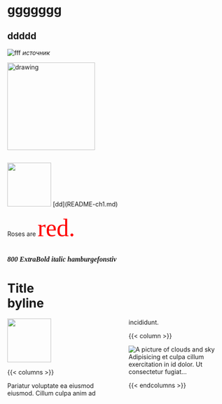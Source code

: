 <h1>ggggggg</h1> 
    
## ddddd
![fff](https://pressbooks.openeducationalberta.ca/app/uploads/sites/3/2018/08/0500Pronormoblast1-Gloria-Kwon.jpg)
_источник_

<img src="https://pressbooks.openeducationalberta.ca/app/uploads/sites/3/2018/08/0500Pronormoblast1-Gloria-Kwon.jpg" alt="drawing" width="200"/>

##
<img src="https://s18955.pcdn.co/wp-content/uploads/2018/02/github.png" width="100"/> 
[dd](README-ch1.md)

Roses are <span style="color:red; font-family:Curlz MT; font-size:4em;">red.</span>

<br /> <span style="font-family: Caxton Std, serif; font-weight: 800; font-size: 16px;font-style: italic">800 ExtraBold italic hamburgefonstiv</span>

# Title <br/> byline

<section id="introWrapper" style="column-count: 2; column-gap: 50px">
    <img src="https://s18955.pcdn.co/wp-content/uploads/2018/02/github.png" width="100"/> 
    <p></p>
<section>
{{< columns >}}

  Pariatur voluptate ea eiusmod eiusmod. Cillum culpa anim ad incididunt.

{{< column >}}

  ![A picture of clouds and sky](./f.jpg)
  Adipisicing et culpa cillum exercitation in id dolor. Ut consectetur fugiat...

{{< endcolumns >}}
